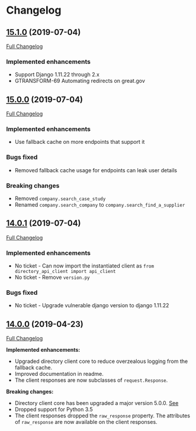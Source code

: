 # Changelog

## [15.1.0](https://pypi.org/project/directory-api-client/15.1.0/) (2019-07-04)
[Full Changelog](https://github.com/uktrade/directory-api-client/pull/91/files)

### Implemented enhancements
- Support Django 1.11.22 through 2.x
- GTRANSFORM-69 Automating redirects on great.gov
## [15.0.0](https://pypi.org/project/directory-api-client/15.0.0/) (2019-07-04)
[Full Changelog](https://github.com/uktrade/directory-api-client/pull/90/files)

### Implemented enhancements
- Use fallback cache on more endpoints that support it

### Bugs fixed
- Removed fallback cache usage for endpoints can leak user details

### Breaking changes
- Removed `company.search_case_study`
- Renamed `company.search_company` to `company.search_find_a_supplier`

## [14.0.1](https://pypi.org/project/directory-api-client/14.0.1/) (2019-07-04)
[Full Changelog](https://github.com/uktrade/directory-api-client/pull/88/files)

### Implemented enhancements
- No ticket - Can now import the instantiated client as `from directory_api_client import api_client`
- No ticket - Remove `version.py`

### Bugs fixed
- No ticket - Upgrade vulnerable django version to django 1.11.22

## [14.0.0](https://pypi.org/project/directory-api-client/14.0.0/) (2019-04-23)
[Full Changelog](https://github.com/uktrade/directory-api-client/pull/87/files)

**Implemented enhancements:**

- Upgraded directory client core to reduce overzealous logging from the fallback cache.
- Improved documentation in readme.
- The client responses are now subclasses of `request.Response`.

**Breaking changes:**

- Directory client core has been upgraded a major version 5.0.0. [See](https://github.com/uktrade/directory-client-core/pull/16)
- Dropped support for Python 3.5
- The client responses dropped the `raw_response` property. The attributes of `raw_response` are now available on the client responses.
